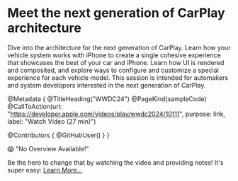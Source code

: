 # Meet the next generation of CarPlay architecture

Dive into the architecture for the next generation of CarPlay. Learn how your vehicle system works with iPhone to create a single cohesive experience that showcases the best of your car and iPhone. Learn how UI is rendered and composited, and explore ways to configure and customize a special experience for each vehicle model. This session is intended for automakers and system developers interested in the next generation of CarPlay.

@Metadata {
   @TitleHeading("WWDC24")
   @PageKind(sampleCode)
   @CallToAction(url: "https://developer.apple.com/videos/play/wwdc2024/10111", purpose: link, label: "Watch Video (27 min)")

   @Contributors {
      @GitHubUser(<replace this with your GitHub handle>)
   }
}

😱 "No Overview Available!"

Be the hero to change that by watching the video and providing notes! It's super easy:
 [Learn More…](https://wwdcnotes.com/documentation/wwdcnotes/contributing)
